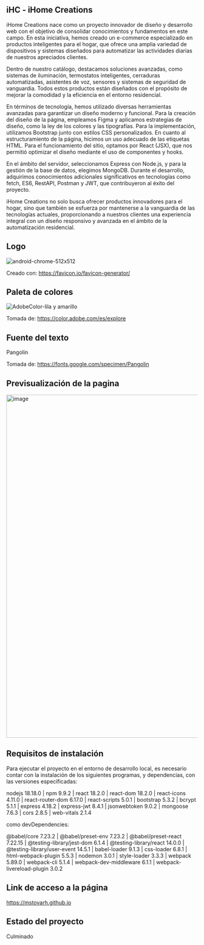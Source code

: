 ## iHC - iHome Creations

iHome Creations nace como un proyecto innovador de diseño y desarrollo web con el objetivo de consolidar conocimientos y fundamentos en este campo. En esta iniciativa, hemos creado un e-commerce especializado en productos inteligentes para el hogar, que ofrece una amplia variedad de dispositivos y sistemas diseñados para automatizar las actividades diarias de nuestros apreciados clientes.

Dentro de nuestro catálogo, destacamos soluciones avanzadas, como sistemas de iluminación, termostatos inteligentes, cerraduras automatizadas, asistentes de voz, sensores y sistemas de seguridad de vanguardia. Todos estos productos están diseñados con el propósito de mejorar la comodidad y la eficiencia en el entorno residencial.

En términos de tecnología, hemos utilizado diversas herramientas avanzadas para garantizar un diseño moderno y funcional. Para la creación del diseño de la página, empleamos Figma y aplicamos estrategias de diseño, como la ley de los colores y las tipografías. Para la implementación, utilizamos Bootstrap junto con estilos CSS personalizados. En cuanto al estructuramiento de la página, hicimos un uso adecuado de las etiquetas HTML. Para el funcionamiento del sitio, optamos por React (JSX), que nos permitió optimizar el diseño mediante el uso de componentes y hooks.

En el ámbito del servidor, seleccionamos Express con Node.js, y para la gestión de la base de datos, elegimos MongoDB. Durante el desarrollo, adquirimos conocimientos adicionales significativos en tecnologías como fetch, ES6, RestAPI, Postman y JWT, que contribuyeron al éxito del proyecto.

iHome Creations no solo busca ofrecer productos innovadores para el hogar, sino que también se esfuerza por mantenerse a la vanguardia de las tecnologías actuales, proporcionando a nuestros clientes una experiencia integral con un diseño responsivo y avanzada en el ámbito de la automatización residencial.

## Logo

![android-chrome-512x512](https://github.com/mstovarh/mstovarh.github.io/assets/107591274/76169c9a-1038-4dcf-b97b-471295d8c544)

Creado con: <a>https://favicon.io/favicon-generator/</a>

## Paleta de colores

![AdobeColor-lila y amarillo](https://github.com/mstovarh/mstovarh.github.io/assets/107591274/3c53336a-34d8-49ba-9274-652f5b83df98)

Tomada de: <a>https://color.adobe.com/es/explore</a>

## Fuente del texto

Pangolin

Tomada de: <a>https://fonts.google.com/specimen/Pangolin</a>

## Previsualización de la pagina

<img width="901" alt="image" src="https://github.com/mstovarh/mstovarh.github.io/assets/107591274/785766d6-8af4-4461-9b04-9c129605d228">

## Requisitos de instalación

Para ejecutar el proyecto en el entorno de desarrollo local, es necesario contar con la instalación de los siguientes programas, y dependencias, con las versiones específicadas:

nodejs 18.18.0 | npm 9.9.2 | react 18.2.0 | react-dom 18.2.0 | react-icons 4.11.0 | react-router-dom 6.17.0 | react-scripts 5.0.1 | bootstrap 5.3.2 | bcrypt 5.1.1 | express 4.18.2 | express-jwt 8.4.1 | jsonwebtoken 9.0.2 | mongoose 7.6.3 | cors 2.8.5 | web-vitals 2.1.4

como devDependencies:

@babel/core 7.23.2 | @babel/preset-env 7.23.2 | @babel/preset-react 7.22.15 | @testing-library/jest-dom 6.1.4 | @testing-library/react 14.0.0 | @testing-library/user-event 14.5.1 | babel-loader 9.1.3 | css-loader 6.8.1 | html-webpack-plugin 5.5.3 | nodemon 3.0.1 | style-loader 3.3.3 | webpack 5.89.0 | webpack-cli 5.1.4 | webpack-dev-middleware 6.1.1 | webpack-livereload-plugin 3.0.2 

## Link de acceso a la página

<a>https://mstovarh.github.io</a>

## Estado del proyecto

Culminado
